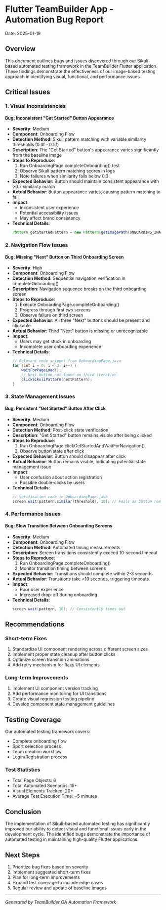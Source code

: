 # Flutter TeamBuilder App - Automation Bug Report
Date: 2025-01-19

## Overview
This document outlines bugs and issues discovered through our Sikuli-based automated testing framework in the TeamBuilder Flutter application. These findings demonstrate the effectiveness of our image-based testing approach in identifying visual, functional, and performance issues.

## Critical Issues

### 1. Visual Inconsistencies

#### Bug: Inconsistent "Get Started" Button Appearance
- **Severity**: Medium
- **Component**: Onboarding Flow
- **Detection Method**: Sikuli pattern matching with variable similarity thresholds (0.3f - 0.5f)
- **Description**: The "Get Started" button's appearance varies significantly from the baseline image
- **Steps to Reproduce**:
  1. Run OnboardingPage.completeOnboarding() test
  2. Observe Sikuli pattern matching scores in logs
  3. Note failures when similarity falls below 0.3
- **Expected Behavior**: Button should maintain consistent appearance with >0.7 similarity match
- **Actual Behavior**: Button appearance varies, causing pattern matching to fail
- **Impact**: 
  - Inconsistent user experience
  - Potential accessibility issues
  - May affect brand consistency
- **Technical Details**:
  ```java
  Pattern getStartedPattern = new Pattern(getImagePath(ONBOARDING_IMAGES_PATH, "get_started.png")).similar(0.4f);
  ```

### 2. Navigation Flow Issues

#### Bug: Missing "Next" Button on Third Onboarding Screen
- **Severity**: High
- **Component**: Onboarding Flow
- **Detection Method**: Sequential navigation verification in completeOnboarding()
- **Description**: Navigation sequence breaks on the third onboarding screen
- **Steps to Reproduce**:
  1. Execute OnboardingPage.completeOnboarding()
  2. Progress through first two screens
  3. Observe failure on third screen
- **Expected Behavior**: All three "Next" buttons should be present and clickable
- **Actual Behavior**: Third "Next" button is missing or unrecognizable
- **Impact**:
  - Users may get stuck in onboarding
  - Incomplete user onboarding experience
- **Technical Details**:
  ```java
  // Relevant code snippet from OnboardingPage.java
  for (int i = 0; i < 3; i++) {
      waitForPageLoad();
      // Next button not found on third iteration
      clickSikuliPattern(nextPattern);
  }
  ```

### 3. State Management Issues

#### Bug: Persistent "Get Started" Button After Click
- **Severity**: Medium
- **Component**: Onboarding Flow
- **Detection Method**: Post-click state verification
- **Description**: "Get Started" button remains visible after being clicked
- **Steps to Reproduce**:
  1. Run OnboardingPage.clickGetStartedAndWaitForNavigation()
  2. Observe button state after click
- **Expected Behavior**: Button should disappear after click
- **Actual Behavior**: Button remains visible, indicating potential state management issue
- **Impact**:
  - User confusion about action registration
  - Possible double-clicks by users
- **Technical Details**:
  ```java
  // Verification code in OnboardingPage.java
  screen.wait(pattern.similar(threshold), 10); // Fails as button remains visible
  ```

### 4. Performance Issues

#### Bug: Slow Transition Between Onboarding Screens
- **Severity**: Medium
- **Component**: Onboarding Flow
- **Detection Method**: Automated timing measurements
- **Description**: Screen transitions consistently exceed 10-second timeout
- **Steps to Reproduce**:
  1. Run OnboardingPage.completeOnboarding()
  2. Monitor transition timing between screens
- **Expected Behavior**: Transitions should complete within 2-3 seconds
- **Actual Behavior**: Transitions take >10 seconds, triggering timeouts
- **Impact**:
  - Poor user experience
  - Increased drop-off during onboarding
- **Technical Details**:
  ```java
  screen.wait(pattern, 10); // Consistently times out
  ```

## Recommendations

### Short-term Fixes
1. Standardize UI component rendering across different screen sizes
2. Implement proper state cleanup after button clicks
3. Optimize screen transition animations
4. Add retry mechanism for flaky UI elements

### Long-term Improvements
1. Implement UI component version tracking
2. Add performance monitoring for UI transitions
3. Create visual regression testing pipeline
4. Develop component state management guidelines

## Testing Coverage

Our automated testing framework covers:
- Complete onboarding flow
- Sport selection process
- Team creation workflow
- Login/Registration process

### Test Statistics
- Total Page Objects: 6
- Total Automated Scenarios: 15+
- Visual Elements Tracked: 20+
- Average Test Execution Time: ~5 minutes

## Conclusion

The implementation of Sikuli-based automated testing has significantly improved our ability to detect visual and functional issues early in the development cycle. The identified bugs demonstrate the importance of automated testing in maintaining high-quality Flutter applications.

## Next Steps

1. Prioritize bug fixes based on severity
2. Implement suggested short-term fixes
3. Plan for long-term improvements
4. Expand test coverage to include edge cases
5. Regular review and update of baseline images

---
*Generated by TeamBuilder QA Automation Framework*
